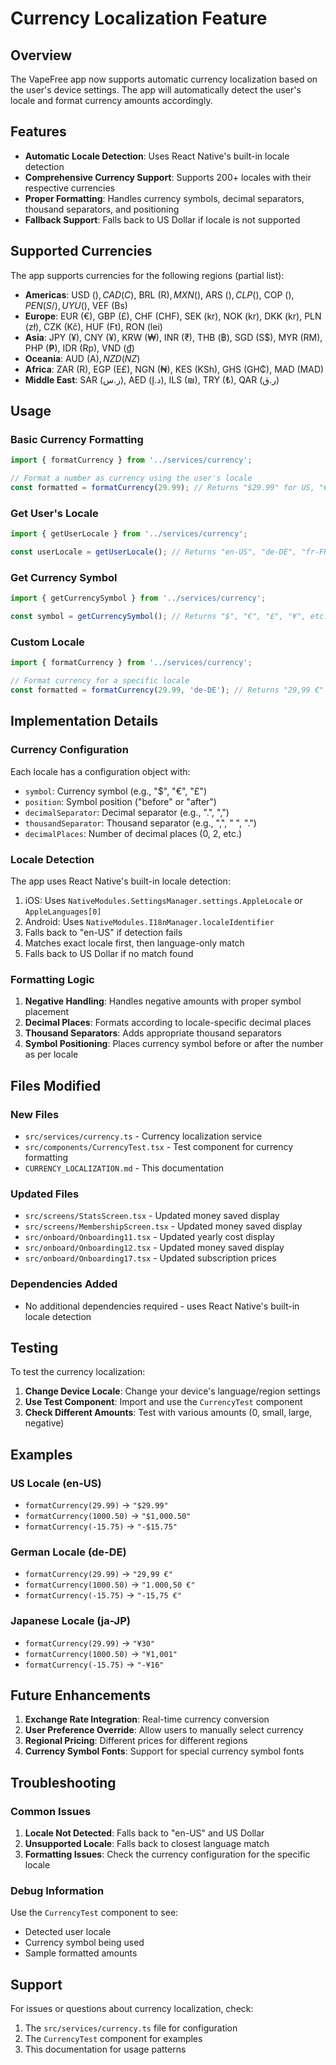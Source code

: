 # Currency Localization Feature

## Overview

The VapeFree app now supports automatic currency localization based on the user's device settings. The app will automatically detect the user's locale and format currency amounts accordingly.

## Features

- **Automatic Locale Detection**: Uses React Native's built-in locale detection
- **Comprehensive Currency Support**: Supports 200+ locales with their respective currencies
- **Proper Formatting**: Handles currency symbols, decimal separators, thousand separators, and positioning
- **Fallback Support**: Falls back to US Dollar if locale is not supported

## Supported Currencies

The app supports currencies for the following regions (partial list):

- **Americas**: USD ($), CAD (C$), BRL (R$), MXN ($), ARS ($), CLP ($), COP ($), PEN (S/), UYU ($), VEF (Bs)
- **Europe**: EUR (€), GBP (£), CHF (CHF), SEK (kr), NOK (kr), DKK (kr), PLN (zł), CZK (Kč), HUF (Ft), RON (lei)
- **Asia**: JPY (¥), CNY (¥), KRW (₩), INR (₹), THB (฿), SGD (S$), MYR (RM), PHP (₱), IDR (Rp), VND (₫)
- **Oceania**: AUD (A$), NZD (NZ$)
- **Africa**: ZAR (R), EGP (E£), NGN (₦), KES (KSh), GHS (GH₵), MAD (MAD)
- **Middle East**: SAR (ر.س), AED (د.إ), ILS (₪), TRY (₺), QAR (ر.ق)

## Usage

### Basic Currency Formatting

```typescript
import { formatCurrency } from '../services/currency';

// Format a number as currency using the user's locale
const formatted = formatCurrency(29.99); // Returns "$29.99" for US, "€29,99" for German, etc.
```

### Get User's Locale

```typescript
import { getUserLocale } from '../services/currency';

const userLocale = getUserLocale(); // Returns "en-US", "de-DE", "fr-FR", etc.
```

### Get Currency Symbol

```typescript
import { getCurrencySymbol } from '../services/currency';

const symbol = getCurrencySymbol(); // Returns "$", "€", "£", "¥", etc.
```

### Custom Locale

```typescript
import { formatCurrency } from '../services/currency';

// Format currency for a specific locale
const formatted = formatCurrency(29.99, 'de-DE'); // Returns "29,99 €"
```

## Implementation Details

### Currency Configuration

Each locale has a configuration object with:
- `symbol`: Currency symbol (e.g., "$", "€", "£")
- `position`: Symbol position ("before" or "after")
- `decimalSeparator`: Decimal separator (e.g., ".", ",")
- `thousandSeparator`: Thousand separator (e.g., ",", " ", ".")
- `decimalPlaces`: Number of decimal places (0, 2, etc.)

### Locale Detection

The app uses React Native's built-in locale detection:
1. iOS: Uses `NativeModules.SettingsManager.settings.AppleLocale` or `AppleLanguages[0]`
2. Android: Uses `NativeModules.I18nManager.localeIdentifier`
3. Falls back to "en-US" if detection fails
4. Matches exact locale first, then language-only match
5. Falls back to US Dollar if no match found

### Formatting Logic

1. **Negative Handling**: Handles negative amounts with proper symbol placement
2. **Decimal Places**: Formats according to locale-specific decimal places
3. **Thousand Separators**: Adds appropriate thousand separators
4. **Symbol Positioning**: Places currency symbol before or after the number as per locale

## Files Modified

### New Files
- `src/services/currency.ts` - Currency localization service
- `src/components/CurrencyTest.tsx` - Test component for currency formatting
- `CURRENCY_LOCALIZATION.md` - This documentation

### Updated Files
- `src/screens/StatsScreen.tsx` - Updated money saved display
- `src/screens/MembershipScreen.tsx` - Updated money saved display
- `src/onboard/Onboarding11.tsx` - Updated yearly cost display
- `src/onboard/Onboarding12.tsx` - Updated money saved display
- `src/onboard/Onboarding17.tsx` - Updated subscription prices

### Dependencies Added
- No additional dependencies required - uses React Native's built-in locale detection

## Testing

To test the currency localization:

1. **Change Device Locale**: Change your device's language/region settings
2. **Use Test Component**: Import and use the `CurrencyTest` component
3. **Check Different Amounts**: Test with various amounts (0, small, large, negative)

## Examples

### US Locale (en-US)
- `formatCurrency(29.99)` → `"$29.99"`
- `formatCurrency(1000.50)` → `"$1,000.50"`
- `formatCurrency(-15.75)` → `"-$15.75"`

### German Locale (de-DE)
- `formatCurrency(29.99)` → `"29,99 €"`
- `formatCurrency(1000.50)` → `"1.000,50 €"`
- `formatCurrency(-15.75)` → `"-15,75 €"`

### Japanese Locale (ja-JP)
- `formatCurrency(29.99)` → `"¥30"`
- `formatCurrency(1000.50)` → `"¥1,001"`
- `formatCurrency(-15.75)` → `"-¥16"`

## Future Enhancements

1. **Exchange Rate Integration**: Real-time currency conversion
2. **User Preference Override**: Allow users to manually select currency
3. **Regional Pricing**: Different prices for different regions
4. **Currency Symbol Fonts**: Support for special currency symbol fonts

## Troubleshooting

### Common Issues

1. **Locale Not Detected**: Falls back to "en-US" and US Dollar
2. **Unsupported Locale**: Falls back to closest language match
3. **Formatting Issues**: Check the currency configuration for the specific locale

### Debug Information

Use the `CurrencyTest` component to see:
- Detected user locale
- Currency symbol being used
- Sample formatted amounts

## Support

For issues or questions about currency localization, check:
1. The `src/services/currency.ts` file for configuration
2. The `CurrencyTest` component for examples
3. This documentation for usage patterns 